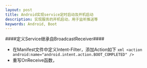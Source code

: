 ```yaml
---
layout: post
title: Android实现service定时启动及开机启动
description: 实现服务的开机启动，用于监听推送等
keywords: Android, Boot
---
```



####定义Service继承自BroadcastReceiver####
+ 在Manifest文件中定义Intent-Filter，添加Action如下
		```xml
			<action android:name="android.intent.action.BOOT_COMPLETED" />
		```
+ 重写OnReceive函数，
